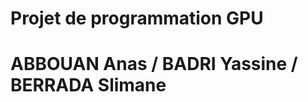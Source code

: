 
Projet de programmation GPU 
==============================
ABBOUAN Anas / BADRI Yassine / BERRADA Slimane
==============================

